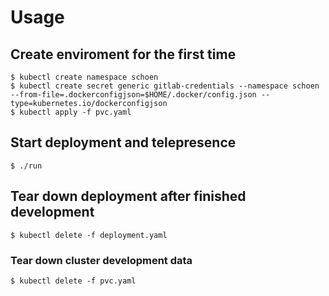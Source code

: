 # Usage

## Create enviroment for the first time
```console
$ kubectl create namespace schoen
$ kubectl create secret generic gitlab-credentials --namespace schoen --from-file=.dockerconfigjson=$HOME/.docker/config.json --type=kubernetes.io/dockerconfigjson
$ kubectl apply -f pvc.yaml
```

## Start deployment and telepresence
```console
$ ./run
```

## Tear down deployment after finished development
```console
$ kubectl delete -f deployment.yaml
```

### Tear down cluster development data
```console
$ kubectl delete -f pvc.yaml
```

